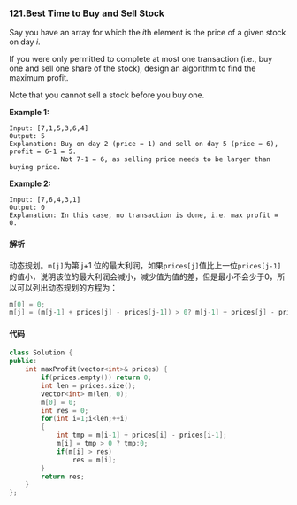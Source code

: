 ### 121.Best Time to Buy and Sell Stock

Say you have an array for which the *i*th element is the price of a given stock on day *i*.

If you were only permitted to complete at most one transaction (i.e., buy one and sell one share of the stock), design an algorithm to find the maximum profit.

Note that you cannot sell a stock before you buy one.

**Example 1:**

```
Input: [7,1,5,3,6,4]
Output: 5
Explanation: Buy on day 2 (price = 1) and sell on day 5 (price = 6), profit = 6-1 = 5.
             Not 7-1 = 6, as selling price needs to be larger than buying price.

```

**Example 2:**

```
Input: [7,6,4,3,1]
Output: 0
Explanation: In this case, no transaction is done, i.e. max profit = 0.
```

#### 解析

动态规划。`m[j]`为第 j+1 位的最大利润，如果`prices[j]`值比上一位`prices[j-1]`的值小，说明该位的最大利润会减小，减少值为值的差，但是最小不会少于0，所以可以列出动态规划的方程为：

```c++
m[0] = 0;
m[j] = (m[j-1] + prices[j] - prices[j-1]) > 0? m[j-1] + prices[j] - prices[j-1] : 0;
```

#### 代码

```c++
class Solution {
public:
    int maxProfit(vector<int>& prices) {
        if(prices.empty()) return 0;
        int len = prices.size();
        vector<int> m(len, 0);
        m[0] = 0;
        int res = 0;
        for(int i=1;i<len;++i)
        {
            int tmp = m[i-1] + prices[i] - prices[i-1];
            m[i] = tmp > 0 ? tmp:0;
            if(m[i] > res)
                res = m[i];
        }
        return res;
    }
};
```

